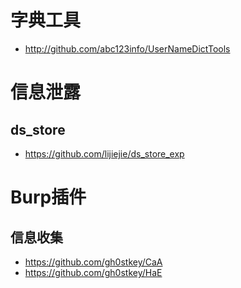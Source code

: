
# 字典工具

- http://github.com/abc123info/UserNameDictTools

# 信息泄露

## ds_store
- https://github.com/lijiejie/ds_store_exp

# Burp插件

## 信息收集

- https://github.com/gh0stkey/CaA
- https://github.com/gh0stkey/HaE
